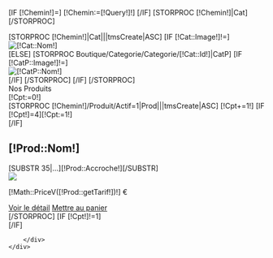 [IF [!Chemin!]=]
	[!Chemin:=[!Query!]!]
[/IF]
[STORPROC [!Chemin!]|Cat][/STORPROC]
<div class="row-fluid CentrageProduit">
	<div class="ListeCategorie">
		[STORPROC [!Chemin!]|Cat|||tmsCreate|ASC]
			[IF [!Cat::Image!]!=]
				<div class="span12">
					<img src="/[!Cat::Image!].limit.732x260.jpg" alt="[!Cat::Nom!]" title="[!Cat::Nom!]" />
				</div>
			[ELSE]
				[STORPROC Boutique/Categorie/Categorie/[!Cat::Id!]|CatP]
					[IF [!CatP::Image!]!=]
						<div class="span12">
							<img src="/[!CatP::Image!].limit.732x260.jpg" alt="[!CatP::Nom!]" title="[!CatP::Nom!]" />
						</div>
					[/IF]
				[/STORPROC]
			[/IF]
		[/STORPROC]
	</div>
	<div class="row-fluid SelectionProduits ">
		<div class="Titre">Nos Produits</div>
		[!Cpt:=0!]
		<div class="ListeProduitsCat">
			[STORPROC [!Chemin!]/Produit/Actif=1|Prod|||tmsCreate|ASC]
				[!Cpt+=1!]
				[IF [!Cpt!]=4][!Cpt:=1!]</div><div class="ListeProduitsCat row-fluid">[/IF]
				<div class="span4">
					<div class="NomProduit"><h2>[!Prod::Nom!]</h2></div>
					<div class="AccrocheProduit">[SUBSTR 35|...][!Prod::Accroche!][/SUBSTR]</div>
					<a href="/[!Prod::getUrl()!]" title="[!Utils::noHtml([!Prod::Description!])!]">
						<img src="/[!Prod::Image!].mini.215x174.jpg" />
					</a>
					<div class="LesDetails">
						<div class="Details">
							<p class="Tarif">[!Math::PriceV([!Prod::getTarif!])!] €</p>
						</div>
						<div class="DetailsSous">
							<a href="/[!Prod::getUrl()!]" title="[!Prod::Nom!]" class="loupelien" >Voir le détail</a>
							<a href="/[!Prod::getUrl()!]#Qte" title="Panier" class="panierliste">Mettre au panier</a>
						</div>
					</div>
				</div>
			[/STORPROC]
			[IF [!Cpt!]!=1]</div>[/IF]

		</div>
	</div>


</div>
